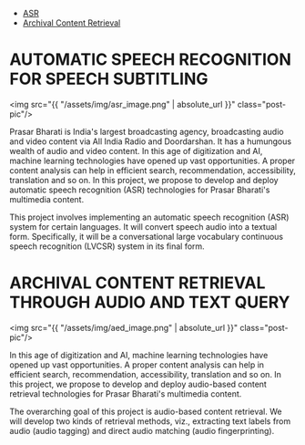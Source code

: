 - [ASR](#AUTOMATIC)
- [Archival Content Retrieval](#ARCHIVAL)

# AUTOMATIC SPEECH RECOGNITION FOR SPEECH SUBTITLING
<img src="{{ "/assets/img/asr_image.png" | absolute_url }}" class="post-pic"/>
<br />

Prasar Bharati is India's largest broadcasting agency, broadcasting audio and video content via All India Radio and Doordarshan. It has a humungous wealth of audio and video content. In this age of digitization and AI, machine learning technologies have opened up vast opportunities. A proper content analysis can help in efficient search, recommendation, accessibility, translation and so on. In this project, we propose to develop and deploy automatic speech recognition (ASR) technologies for Prasar Bharati's multimedia content.

This project involves implementing an automatic speech recognition (ASR) system for certain languages. It will convert speech audio into a textual form. Specifically, it will be a conversational large vocabulary continuous speech recognition (LVCSR) system in its final form. 

# ARCHIVAL CONTENT RETRIEVAL THROUGH AUDIO AND TEXT QUERY
<img src="{{ "/assets/img/aed_image.png" | absolute_url }}" class="post-pic"/>
<br />

In this age of digitization and AI, machine learning technologies have opened up vast opportunities. A proper content analysis can help in efficient search, recommendation, accessibility, translation and so on. In this project, we propose to develop and deploy audio-based content retrieval technologies for Prasar Bharati's multimedia content. 

The overarching goal of this project is audio-based content retrieval. We will develop two kinds of retrieval methods, viz., extracting text labels from audio (audio tagging) and direct audio matching (audio fingerprinting). 